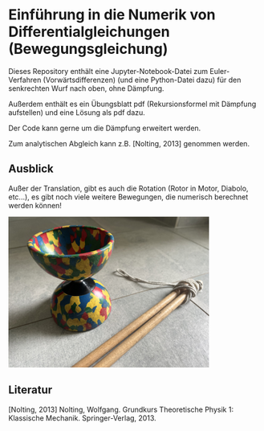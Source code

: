 # Einführung in die Numerik von Differentialgleichungen (Bewegungsgleichung)

Dieses Repository enthält eine Jupyter-Notebook-Datei zum Euler-Verfahren (Vorwärtsdifferenzen) (und eine Python-Datei dazu) für den senkrechten Wurf nach oben, ohne Dämpfung.

Außerdem enthält es ein Übungsblatt pdf (Rekursionsformel mit Dämpfung aufstellen) und eine Lösung als pdf dazu.

Der Code kann gerne um die Dämpfung erweitert werden.

Zum analytischen Abgleich kann z.B. [Nolting, 2013] genommen werden.

## Ausblick

Außer der Translation, gibt es auch die Rotation (Rotor in Motor, Diabolo, etc...), es gibt noch viele weitere Bewegungen, die numerisch berechnet werden können!

<img src="diabolo.jpg"  height="300"  />

## Literatur

[Nolting, 2013] Nolting, Wolfgang. Grundkurs Theoretische Physik 1: Klassische Mechanik. Springer-Verlag, 2013.
